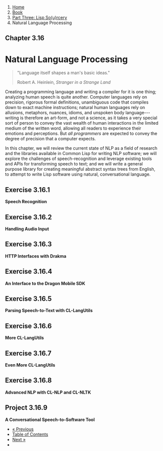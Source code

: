 <ol class="breadcrumb">
  <li><a href="/">Home</a></li>
  <li><a href="/book/">Book</a></li>
  <li><a href="/book/3-00-00-overview/">Part Three: Lisp So(u)rcery</a></li>
  <li class="active">Natural Language Processing</li>
</ol>

## Chapter 3.16

# Natural Language Processing

> "Language itself shapes a man's basic ideas."
> <footer>Robert A. Heinlein, <em>Stranger in a Strange Land</em></footer>

Creating a programming language and writing a compiler for it is one thing; analyzing human speech is quite another.  Computer languages rely on precision, rigorous formal definitions, unambiguous code that compiles down to exact machine instructions; natural human languages rely on allusions, metaphors, nuances, idioms, and unspoken body language---writing is therefore an art-form, and not a science, as it takes a very special sort of person to convey the vast wealth of human interactions in the limited medium of the written word, allowing all readers to experience their emotions and perceptions.  But *all programmers* are expected to convey the degree of precision that a computer expects.

In this chapter, we will review the current state of NLP as a field of research and the libraries available in Common Lisp for writing NLP software; we will explore the challenges of speech-recognition and leverage existing tools and APIs for transforming speech to text; and we will write a general purpose library for creating meaningful abstract syntax trees from English, to attempt to write Lisp software using natural, conversational language.

## Exercise 3.16.1

**Speech Recognition**

## Exercise 3.16.2

**Handling Audio Input**

## Exercise 3.16.3

**HTTP Interfaces with Drakma**

## Exercise 3.16.4

**An Interface to the Dragon Mobile SDK**

## Exercise 3.16.5

**Parsing Speech-to-Text with CL-LangUtils**

## Exercise 3.16.6

**More CL-LangUtils**

## Exercise 3.16.7

**Even More CL-LangUtils**

## Exercise 3.16.8

**Advanced NLP with CL-NLP and CL-NLTK**

## Project 3.16.9

**A Conversational Speech-to-Software Tool**

<ul class="pager">
  <li class="previous"><a href="/book/3-15-00-quantum-computing/">&laquo; Previous</a></li>
  <li><a href="/book/">Table of Contents</a></li>
  <li class="next"><a href="/book/3-17-00-ai/">Next &raquo;</a><li>
</ul>
